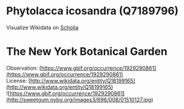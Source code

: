 
Phytolacca icosandra (Q7189796)
===============================
  
Visualize Wikidata on [Scholia](https://scholia.toolforge.org/taxon/Q7189796)
# The New York Botanical Garden
  
Observation: [https://www.gbif.org/occurrence/1929290861](https://www.gbif.org/occurrence/1929290861)  
License: [http://www.wikidata.org/entity/Q18199165](http://www.wikidata.org/entity/Q18199165)  
![https://www.gbif.org/occurrence/1929290861](http://sweetgum.nybg.org/images3/696/008/01510127.jpg)